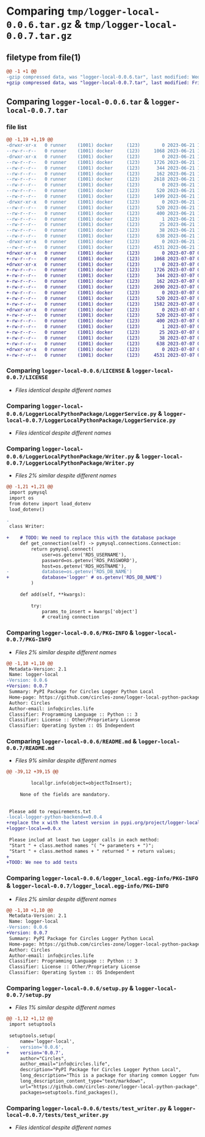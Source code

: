 # Comparing `tmp/logger-local-0.0.6.tar.gz` & `tmp/logger-local-0.0.7.tar.gz`

## filetype from file(1)

```diff
@@ -1 +1 @@
-gzip compressed data, was "logger-local-0.0.6.tar", last modified: Wed Jun 21 11:03:51 2023, max compression
+gzip compressed data, was "logger-local-0.0.7.tar", last modified: Fri Jul  7 07:15:01 2023, max compression
```

## Comparing `logger-local-0.0.6.tar` & `logger-local-0.0.7.tar`

### file list

```diff
@@ -1,19 +1,19 @@
-drwxr-xr-x   0 runner    (1001) docker     (123)        0 2023-06-21 11:03:51.863735 logger-local-0.0.6/
--rw-r--r--   0 runner    (1001) docker     (123)     1068 2023-06-21 11:03:42.000000 logger-local-0.0.6/LICENSE
-drwxr-xr-x   0 runner    (1001) docker     (123)        0 2023-06-21 11:03:51.863735 logger-local-0.0.6/LoggerLocalPythonPackage/
--rw-r--r--   0 runner    (1001) docker     (123)     1726 2023-06-21 11:03:42.000000 logger-local-0.0.6/LoggerLocalPythonPackage/LoggerService.py
--rw-r--r--   0 runner    (1001) docker     (123)      344 2023-06-21 11:03:42.000000 logger-local-0.0.6/LoggerLocalPythonPackage/LoggerServiceSingleton.py
--rw-r--r--   0 runner    (1001) docker     (123)      162 2023-06-21 11:03:42.000000 logger-local-0.0.6/LoggerLocalPythonPackage/MessageSeverity.py
--rw-r--r--   0 runner    (1001) docker     (123)     2618 2023-06-21 11:03:42.000000 logger-local-0.0.6/LoggerLocalPythonPackage/Writer.py
--rw-r--r--   0 runner    (1001) docker     (123)        0 2023-06-21 11:03:42.000000 logger-local-0.0.6/LoggerLocalPythonPackage/__init__.py
--rw-r--r--   0 runner    (1001) docker     (123)      520 2023-06-21 11:03:51.863735 logger-local-0.0.6/PKG-INFO
--rw-r--r--   0 runner    (1001) docker     (123)     1499 2023-06-21 11:03:42.000000 logger-local-0.0.6/README.md
-drwxr-xr-x   0 runner    (1001) docker     (123)        0 2023-06-21 11:03:51.863735 logger-local-0.0.6/logger_local.egg-info/
--rw-r--r--   0 runner    (1001) docker     (123)      520 2023-06-21 11:03:51.000000 logger-local-0.0.6/logger_local.egg-info/PKG-INFO
--rw-r--r--   0 runner    (1001) docker     (123)      400 2023-06-21 11:03:51.000000 logger-local-0.0.6/logger_local.egg-info/SOURCES.txt
--rw-r--r--   0 runner    (1001) docker     (123)        1 2023-06-21 11:03:51.000000 logger-local-0.0.6/logger_local.egg-info/dependency_links.txt
--rw-r--r--   0 runner    (1001) docker     (123)       25 2023-06-21 11:03:51.000000 logger-local-0.0.6/logger_local.egg-info/top_level.txt
--rw-r--r--   0 runner    (1001) docker     (123)       38 2023-06-21 11:03:51.863735 logger-local-0.0.6/setup.cfg
--rw-r--r--   0 runner    (1001) docker     (123)      638 2023-06-21 11:03:42.000000 logger-local-0.0.6/setup.py
-drwxr-xr-x   0 runner    (1001) docker     (123)        0 2023-06-21 11:03:51.863735 logger-local-0.0.6/tests/
--rw-r--r--   0 runner    (1001) docker     (123)     4531 2023-06-21 11:03:42.000000 logger-local-0.0.6/tests/test_writer.py
+drwxr-xr-x   0 runner    (1001) docker     (123)        0 2023-07-07 07:15:01.504119 logger-local-0.0.7/
+-rw-r--r--   0 runner    (1001) docker     (123)     1068 2023-07-07 07:14:46.000000 logger-local-0.0.7/LICENSE
+drwxr-xr-x   0 runner    (1001) docker     (123)        0 2023-07-07 07:15:01.504119 logger-local-0.0.7/LoggerLocalPythonPackage/
+-rw-r--r--   0 runner    (1001) docker     (123)     1726 2023-07-07 07:14:46.000000 logger-local-0.0.7/LoggerLocalPythonPackage/LoggerService.py
+-rw-r--r--   0 runner    (1001) docker     (123)      344 2023-07-07 07:14:46.000000 logger-local-0.0.7/LoggerLocalPythonPackage/LoggerServiceSingleton.py
+-rw-r--r--   0 runner    (1001) docker     (123)      162 2023-07-07 07:14:46.000000 logger-local-0.0.7/LoggerLocalPythonPackage/MessageSeverity.py
+-rw-r--r--   0 runner    (1001) docker     (123)     2690 2023-07-07 07:14:46.000000 logger-local-0.0.7/LoggerLocalPythonPackage/Writer.py
+-rw-r--r--   0 runner    (1001) docker     (123)        0 2023-07-07 07:14:46.000000 logger-local-0.0.7/LoggerLocalPythonPackage/__init__.py
+-rw-r--r--   0 runner    (1001) docker     (123)      520 2023-07-07 07:15:01.504119 logger-local-0.0.7/PKG-INFO
+-rw-r--r--   0 runner    (1001) docker     (123)     1582 2023-07-07 07:14:46.000000 logger-local-0.0.7/README.md
+drwxr-xr-x   0 runner    (1001) docker     (123)        0 2023-07-07 07:15:01.504119 logger-local-0.0.7/logger_local.egg-info/
+-rw-r--r--   0 runner    (1001) docker     (123)      520 2023-07-07 07:15:01.000000 logger-local-0.0.7/logger_local.egg-info/PKG-INFO
+-rw-r--r--   0 runner    (1001) docker     (123)      400 2023-07-07 07:15:01.000000 logger-local-0.0.7/logger_local.egg-info/SOURCES.txt
+-rw-r--r--   0 runner    (1001) docker     (123)        1 2023-07-07 07:15:01.000000 logger-local-0.0.7/logger_local.egg-info/dependency_links.txt
+-rw-r--r--   0 runner    (1001) docker     (123)       25 2023-07-07 07:15:01.000000 logger-local-0.0.7/logger_local.egg-info/top_level.txt
+-rw-r--r--   0 runner    (1001) docker     (123)       38 2023-07-07 07:15:01.504119 logger-local-0.0.7/setup.cfg
+-rw-r--r--   0 runner    (1001) docker     (123)      638 2023-07-07 07:14:46.000000 logger-local-0.0.7/setup.py
+drwxr-xr-x   0 runner    (1001) docker     (123)        0 2023-07-07 07:15:01.504119 logger-local-0.0.7/tests/
+-rw-r--r--   0 runner    (1001) docker     (123)     4531 2023-07-07 07:14:46.000000 logger-local-0.0.7/tests/test_writer.py
```

### Comparing `logger-local-0.0.6/LICENSE` & `logger-local-0.0.7/LICENSE`

 * *Files identical despite different names*

### Comparing `logger-local-0.0.6/LoggerLocalPythonPackage/LoggerService.py` & `logger-local-0.0.7/LoggerLocalPythonPackage/LoggerService.py`

 * *Files identical despite different names*

### Comparing `logger-local-0.0.6/LoggerLocalPythonPackage/Writer.py` & `logger-local-0.0.7/LoggerLocalPythonPackage/Writer.py`

 * *Files 2% similar despite different names*

```diff
@@ -1,21 +1,21 @@
 import pymysql
 import os
 from dotenv import load_dotenv
 load_dotenv()
 
-
 class Writer:
 
+    # TODO: We need to replace this with the database package
     def get_connection(self) -> pymysql.connections.Connection:
         return pymysql.connect(
             user=os.getenv('RDS_USERNAME'),
             password=os.getenv('RDS_PASSWORD'),
             host=os.getenv('RDS_HOSTNAME'),
-            database=os.getenv('RDS_DB_NAME')
+            database='logger' # os.getenv('RDS_DB_NAME')
         )
 
     def add(self, **kwargs):
 
         try:
             params_to_insert = kwargs['object']
             # creating connection
```

### Comparing `logger-local-0.0.6/PKG-INFO` & `logger-local-0.0.7/PKG-INFO`

 * *Files 2% similar despite different names*

```diff
@@ -1,10 +1,10 @@
 Metadata-Version: 2.1
 Name: logger-local
-Version: 0.0.6
+Version: 0.0.7
 Summary: PyPI Package for Circles Logger Python Local
 Home-page: https://github.com/circles-zone/logger-local-python-package
 Author: Circles
 Author-email: info@circles.life
 Classifier: Programming Language :: Python :: 3
 Classifier: License :: Other/Proprietary License
 Classifier: Operating System :: OS Independent
```

### Comparing `logger-local-0.0.6/README.md` & `logger-local-0.0.7/README.md`

 * *Files 9% similar despite different names*

```diff
@@ -39,12 +39,15 @@
 
         locallgr.info(object=objectToInsert);
     
     None of the fields are mandatory.
 
 
 Please add to requirements.txt
-local-logger-python-backend==0.0.4
+replace the x with the latest version in pypi.org/project/logger-local
+logger-local==0.0.x
 
 Please includ at least two Logger calls in each method:
 "Start " + class.method names "( "+ parameters + ")";
 "Start " + class.method names + " returned " + return values;
+
+TOOD: We nee to add tests
```

### Comparing `logger-local-0.0.6/logger_local.egg-info/PKG-INFO` & `logger-local-0.0.7/logger_local.egg-info/PKG-INFO`

 * *Files 2% similar despite different names*

```diff
@@ -1,10 +1,10 @@
 Metadata-Version: 2.1
 Name: logger-local
-Version: 0.0.6
+Version: 0.0.7
 Summary: PyPI Package for Circles Logger Python Local
 Home-page: https://github.com/circles-zone/logger-local-python-package
 Author: Circles
 Author-email: info@circles.life
 Classifier: Programming Language :: Python :: 3
 Classifier: License :: Other/Proprietary License
 Classifier: Operating System :: OS Independent
```

### Comparing `logger-local-0.0.6/setup.py` & `logger-local-0.0.7/setup.py`

 * *Files 1% similar despite different names*

```diff
@@ -1,12 +1,12 @@
 import setuptools
 
 setuptools.setup(
     name='logger-local',
-    version='0.0.6',
+    version='0.0.7',
     author="Circles",
     author_email="info@circles.life",
     description="PyPI Package for Circles Logger Python Local",
     long_description="This is a package for sharing common Logger function used in different repositories",
     long_description_content_type="text/markdown",
     url="https://github.com/circles-zone/logger-local-python-package",
     packages=setuptools.find_packages(),
```

### Comparing `logger-local-0.0.6/tests/test_writer.py` & `logger-local-0.0.7/tests/test_writer.py`

 * *Files identical despite different names*

